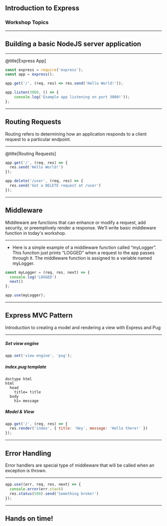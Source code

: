 ## Introduction to Express

### Workshop Topics

---

## Building a basic NodeJS server application

---

@title[Express App]

```javascript
const express = require('express');
const app = express();

app.get('/', (req, res) => res.send('Hello World!'));

app.listen(3000, () => {
    console.log('Example app listening on port 3000!'));
};
```

---

## Routing Requests

Routing refers to determining how an application responds to a
client request to a particular endpoint.

---

@title[Routing Requests]

```javascript
app.get('/', (req, res) => {
  res.send('Hello World!')
});
```

```javascript
app.delete('/user', (req, res) => {
  res.send('Got a DELETE request at /user')
});
```

---

## Middleware

Middleware are functions that can enhance or modify a request, add security, or preemptively render a response. 
We'll write basic middleware function in today's workshop.

---

- Here is a simple example of a middleware function called “myLogger”. This function just prints “LOGGED” when
a request to the app passes through it. The middleware function is assigned to a variable named myLogger.

```javascript
const myLogger = (req, res, next) => {
  console.log('LOGGED')
  next()
};

app.use(myLogger);
```

---

## Express MVC Pattern

Introduction to creating a model and rendering a view with Express and Pug

---

##### Set view engine

```javascript
app.set('view engine', 'pug');
```

##### index.pug template

```pug
doctype html
html
  head
    title= title
  body
    h1= message
```

##### Model & View

```javascript
app.get('/', (req, res) => {
  res.render('index', { title: 'Hey', message: 'Hello there!' })
});
```

---

## Error Handling

Error handlers are special type of middleware that will be called when an exception is thrown.

---

```javascript
app.use((err, req, res, next) => {
  console.error(err.stack)
  res.status(500).send('Something broke!')
});
```

---

## Hands on time!




